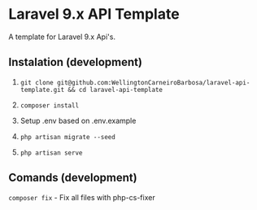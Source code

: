 # Laravel 9.x API Template

A template for Laravel 9.x Api's.

## Instalation (development)

1. `git clone git@github.com:WellingtonCarneiroBarbosa/laravel-api-template.git && cd laravel-api-template`

2. `composer install`

3. Setup .env based on .env.example

4. `php artisan migrate --seed`

5. `php artisan serve`

## Comands (development)

`composer fix` - Fix all files with php-cs-fixer
